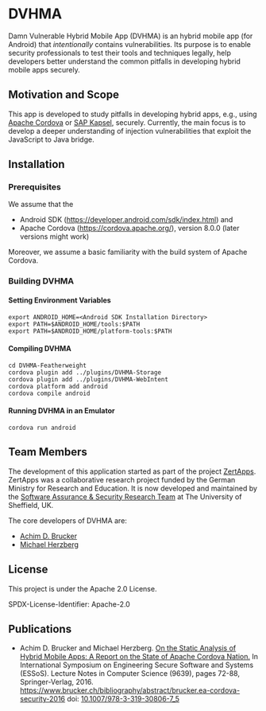 # DVHMA

Damn Vulnerable Hybrid Mobile App (DVHMA) is an hybrid mobile app (for
Android) that *intentionally* contains vulnerabilities. Its purpose is
to enable security professionals to test their tools and techniques
legally, help developers better understand the common pitfalls in
developing hybrid mobile apps securely.

## Motivation and Scope

This app is developed to study pitfalls in developing hybrid apps,
e.g., using [Apache Cordova](https://cordova.apache.org/) or
[SAP Kapsel](https://blogs.sap.com/2013/10/21/an-introduction-to-smp-kapsel/),
securely. Currently, the main focus is to develop a deeper
understanding of injection vulnerabilities that exploit the JavaScript
to Java bridge.

## Installation

### Prerequisites

We assume that the

* Android SDK (https://developer.android.com/sdk/index.html) and 
* Apache Cordova (https://cordova.apache.org/), version 8.0.0 (later
  versions might work) 

Moreover, we assume a basic familiarity with the build system of 
Apache Cordova.

### Building DVHMA

#### Setting Environment Variables

    export ANDROID_HOME=<Android SDK Installation Directory>
    export PATH=$ANDROID_HOME/tools:$PATH
    export PATH=$ANDROID_HOME/platform-tools:$PATH

#### Compiling DVHMA

    cd DVHMA-Featherweight
    cordova plugin add ../plugins/DVHMA-Storage
    cordova plugin add ../plugins/DVHMA-WebIntent 
    cordova platform add android
    cordova compile android

#### Running DVHMA in an Emulator

    cordova run android 

## Team Members

The development of this application started as part of the project 
[ZertApps](http://www.zertapps.de). ZertApps was a collaborative 
research project funded by the German Ministry for Research and 
Education. It is now developed and maintained by the [Software 
Assurance & Security Research Team](https://logicalhacking.com) 
at The University of Sheffield, UK. 

The core developers of DVHMA are:
* [Achim D. Brucker](http://www.brucker.ch/)
* [Michael Herzberg](http://www.dcs.shef.ac.uk/cgi-bin/makeperson?M.Herzberg)

## License

This project is under the Apache 2.0 License. 

SPDX-License-Identifier: Apache-2.0

## Publications

* Achim D. Brucker and Michael Herzberg. [On the Static Analysis of
  Hybrid Mobile Apps: A Report on the State of Apache Cordova
  Nation.](https://www.brucker.ch/bibliography/download/2016/brucker.ea-cordova-security-2016.pdf)
  In International Symposium on Engineering Secure Software
  and Systems (ESSoS). Lecture Notes in Computer Science (9639), pages
  72-88, Springer-Verlag, 2016.
  https://www.brucker.ch/bibliography/abstract/brucker.ea-cordova-security-2016
  doi: [10.1007/978-3-319-30806-7_5](http://dx.doi.org/10.1007/978-3-319-30806-7_5)
